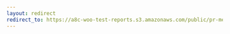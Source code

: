 ```yaml
---
layout: redirect
redirect_to: https://a8c-woo-test-reports.s3.amazonaws.com/public/pr-merge/41992/api/index.html
---
```

